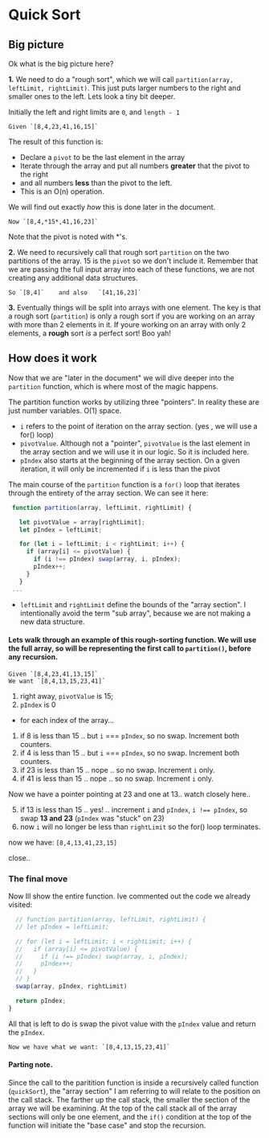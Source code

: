 
# Quick Sort


## Big picture
  Ok what is the big picture here? 

  **1.** We need to do a "rough sort", which we will call  `partition(array, leftLimit, rightLimit)`. This just puts larger numbers to the right and smaller ones to the left. Lets look a tiny bit deeper.

  Initially the left and right limits are `0`, and `length - 1`

    Given `[8,4,23,41,16,15]`

  The result of this function is: 
  - Declare a `pivot` to be the last element in the array
  - Iterate through the array and put all numbers **greater** that the pivot to the right 
  - and all numbers **less** than the pivot to the left.
  - This is an O(n) operation.
 
 We will find out exactly *how* this is done later in the document. 

    Now `[8,4,*15*,41,16,23]`

Note that the pivot is noted with *'s. 


  **2.** We need to recursively call that rough sort `partition` on the two partitions of the array. 15 is the `pivot` so we don't include it. Remember that we are passing the full input array into each of these functions, we are not creating any additional data structures. 

    So `[8,4]`    and also   `[41,16,23]`

  **3.** Eventually things will be split into arrays with one element. The key is that a rough sort (`partition`) is only a rough sort if you are working on an array with more than 2 elements in it. If youre working on an array with only 2 elements, a **rough** sort *is* a perfect sort! Boo yah!

  ## How does it work

  Now that we are "later in the document" we will dive deeper into the `partition` function, which is where most of the magic happens.

  The partition function works by utilizing three "pointers". In reality these are just number variables. O(1) space.

  - `i` refers to the point of iteration on the array section. (yes , we will use a for() loop)
  - `pivotValue`. Although not a "pointer", `pivotValue` is the last element in the array section and we will use it in our logic. So it is included here.
  - `pIndex` also starts at the beginning of the array section. On a given iteration, it will only be incremented if `i` is less than the pivot

  The main course of the `partition` function is a `for()` loop that iterates through the entirety of the array section. We can see it here: 

 ```javascript
  function partition(array, leftLimit, rightLimit) {

    let pivotValue = array[rightLimit];
    let pIndex = leftLimit;

    for (let i = leftLimit; i < rightLimit; i++) {
      if (array[i] <= pivotValue) {
        if (i !== pIndex) swap(array, i, pIndex);
        pIndex++;
      }
    }
  ...
 ```
- `leftLimit` and `rightLimit` define the bounds of the "array section". I intentionally avoid the term "sub array", because we are not making a new data structure.

#### Lets walk through an example of this rough-sorting function. We will use the full array, so will be representing the first call to `partition()`, before any recursion.

    Given `[8,4,23,41,13,15]` 
    We want `[8,4,13,15,23,41]`

1. right away, `pivotValue` is 15;
2. `pIndex` is 0

- for each index of the array...

1. if 8 is less than 15 .. but `i` === `pIndex`, so no swap. Increment both counters. 
2. if 4 is less than 15 .. but `i` === `pIndex`, so no swap. Increment both counters.  
3. if 23 is less than 15 .. nope .. so no swap. Increment `i` only.
4. if 41 is less than 15 .. nope .. so no swap. Increment `i` only.

Now we have a pointer pointing at 23 and one at 13.. watch closely here..

5. if 13 is less than 15 .. yes! .. increment `i` and `pIndex`, `i !== pIndex`, so swap **13 and 23** (`pIndex` was "stuck" on 23)
6. now `i` will no longer be less than `rightLimit` so the for() loop terminates.

  now we have: `[8,4,13,41,23,15]`

close.. 

### The **final move** 
 
  Now Ill show the entire function. Ive commented out the code we already visited: 

```javascript
  // function partition(array, leftLimit, rightLimit) {
  // let pIndex = leftLimit;

  // for (let i = leftLimit; i < rightLimit; i++) {
  //   if (array[i] <= pivotValue) {
  //     if (i !== pIndex) swap(array, i, pIndex);
  //     pIndex++;
  //   }
  // }
  swap(array, pIndex, rightLimit)

  return pIndex;
}
```

All that is left to do is swap the pivot value with the `pIndex` value and return the `pIndex`.

    Now we have what we want: `[8,4,13,15,23,41]`


#### Parting note.

Since the call to the paritition function is inside a recursively called function (`quickSort`), the "array section" I am referring to will relate to the position on the call stack. The farther up the call stack, the smaller the section of the array we will be examining. At the top of the call stack all of the array sections will only be one element, and the `if()` condition at the top of the function will initiate the "base case" and stop the recursion.